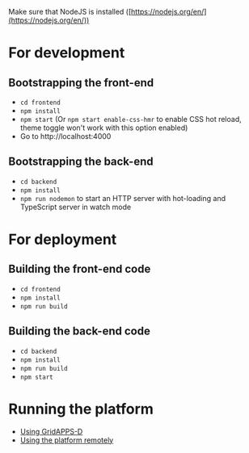 Make sure that NodeJS is installed ([https://nodejs.org/en/](https://nodejs.org/en/))

# For development
## Bootstrapping the front-end
- `cd frontend`
- `npm install`
- `npm start` (Or `npm start enable-css-hmr` to enable CSS hot reload, theme toggle won't work with this option enabled)
- Go to http://localhost:4000

## Bootstrapping the back-end
- `cd backend`
- `npm install`
- `npm run nodemon` to start an HTTP server with hot-loading and TypeScript server in watch mode

# For deployment
## Building the front-end code
- `cd frontend`
- `npm install`
- `npm run build`

## Building the back-end code
- `cd backend`
- `npm install`
- `npm run build`
- `npm start`

# Running the platform
- [Using GridAPPS-D](https://gridappsd.readthedocs.io/en/master/using_gridappsd/index.html)
- [Using the platform remotely](https://github.com/GRIDAPPSD/gridappsd-docker/blob/main/README.md)
